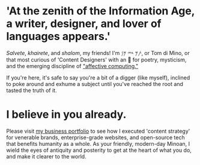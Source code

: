 # 'At the zenith of the Information Age, a writer, designer, and lover of languages appears.' 

*Salvete*, *khairete*, and *shalom*, my friends! I'm 𐤕𐤌 𐤃𐤉 𐤌𐤍, or Tom di Mino, or that most curious of 'Content Designers' with an 🧿 for poetry, mysticism, and the emerging discipline of ["affective computing."](https://arxiv.org/abs/2302.09582) 

If you're here, it's safe to say you're a bit of a digger (like myself), inclined to poke around and exhume a subject until you've reached the root and tasted the truth of it. 

# I believe in you already.

Please visit [my business portfolio](https://www.minoanmystery.org) to see how I executed 'content strategy' for venerable brands, enterprise-grade websites, and open-source tech that benefits humanity as a whole. As your friendly, modern-day Minoan, I wield the eyes of antiquity and posterity to get at the heart of what you do, and make it clearer to the world.  
